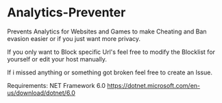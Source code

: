 # Analytics-Preventer
Prevents Analytics for Websites and Games to make Cheating and Ban evasion easier or if you just want more privacy.

If you only want to Block specific Url's feel free to modify the Blocklist for yourself or edit your host manually.

If i missed anything or something got broken feel free to create an Issue.

Requirements: NET Framework 6.0 https://dotnet.microsoft.com/en-us/download/dotnet/6.0
